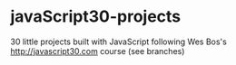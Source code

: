 # javaScript30-projects
30 little projects built with JavaScript following Wes Bos's http://javascript30.com course (see branches)
